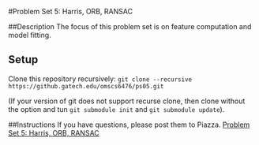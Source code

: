 #Problem Set 5: Harris, ORB, RANSAC

##Description
The focus of this problem set is on feature computation and model fitting.

## Setup
Clone this repository recursively:
`git clone --recursive https://github.gatech.edu/omscs6476/ps05.git`

(If your version of git does not support recurse clone, then clone without the option and tun `git submodule init` and `git submodule update`).

##Instructions
If you have questions, please post them to Piazza.
[Problem Set 5: Harris, ORB, RANSAC](https://docs.google.com/document/d/1qTXj-YFzxIQT4GD64ugtB4GMlAkVcS9eV99UzLs6vR8/edit?usp=sharing)

